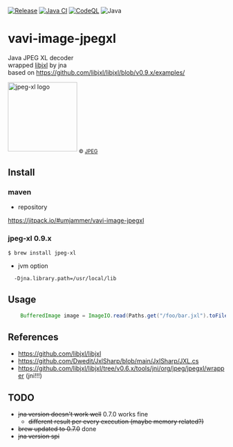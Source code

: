 [![Release](https://jitpack.io/v/umjammer/vavi-image-jpegxl.svg)](https://jitpack.io/#umjammer/vavi-image-jpegxl)
[![Java CI](https://github.com/umjammer/vavi-image-jpegxl/actions/workflows/maven.yml/badge.svg)](https://github.com/umjammer/vavi-image-jpegxl/actions/workflows/maven.yml)
[![CodeQL](https://github.com/umjammer/vavi-image-jpegxl/actions/workflows/codeql-analysis.yml/badge.svg)](https://github.com/umjammer/vavi-image-jpegxl/actions/workflows/codeql-analysis.yml)
![Java](https://img.shields.io/badge/Java-17-b07219)

# vavi-image-jpegxl

Java JPEG XL decoder<br/>
wrapped [libjxl](https://github.com/libjxl/) by jna<br/>
based on https://github.com/libjxl/libjxl/blob/v0.9.x/examples/

<img src="https://upload.wikimedia.org/wikipedia/commons/0/06/JPEG_XL_logo.svg" width="160" alt="jpeg-xl logo"/>
<sub>© <a href="https://jpeg.org/jpegxl/">JPEG</a></sub>

## Install

### maven

* repository

https://jitpack.io/#umjammer/vavi-image-jpegxl

### jpeg-xl 0.9.x

```shell
$ brew install jpeg-xl
```

* jvm option

```
  -Djna.library.path=/usr/local/lib
```

## Usage

```java
    BufferedImage image = ImageIO.read(Paths.get("/foo/bar.jxl").toFile());
```

## References

 * https://github.com/libjxl/libjxl
 * https://github.com/Dwedit/JxlSharp/blob/main/JxlSharp/JXL.cs
 * https://github.com/libjxl/libjxl/tree/v0.6.x/tools/jni/org/jpeg/jpegxl/wrapper (jni!!!)

## TODO

 * ~~jna version doesn't work well~~ 0.7.0 works fine
   * ~~different result per every execution (maybe memory related?)~~ 
 * ~~brew updated to 0.7.0~~ done
 * ~~jna version spi~~
